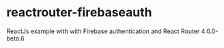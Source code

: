 # reactrouter-firebaseauth
ReactJs example with with Firebase authentication and React Router 4.0.0-beta.6
